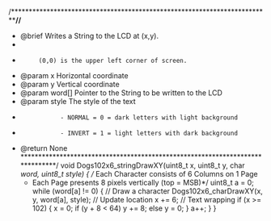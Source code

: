 /***************************************************************************//**
 * @brief   Writes a String to the LCD at (x,y).
 *
 *          (0,0) is the upper left corner of screen.
 * @param   x Horizontal coordinate
 * @param   y Vertical coordinate
 * @param   word[] Pointer to the String to be written to the LCD
 * @param   style The style of the text
 *                - NORMAL = 0 = dark letters with light background
 *                - INVERT = 1 = light letters with dark background
 * @return  None
 ******************************************************************************/
void Dogs102x6_stringDrawXY(uint8_t x, uint8_t y, char *word, uint8_t style)
{
    /* Each Character consists of 6 Columns on 1 Page
     * Each Page presents 8 pixels vertically (top = MSB)*/
    uint8_t a = 0;
    while (word[a] != 0)
    {
        // Draw a character
        Dogs102x6_charDrawXY(x, y, word[a], style);
        // Update location
        x += 6;
        // Text wrapping
        if (x >= 102)
        {
            x = 0;
            if (y + 8 < 64)
                y += 8;
            else
                y = 0;
        }
        a++;
    }
}

